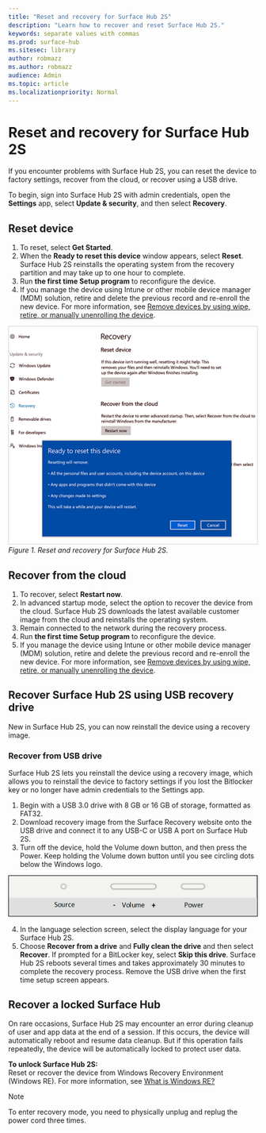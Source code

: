```yaml
---
title: "Reset and recovery for Surface Hub 2S"
description: "Learn how to recover and reset Surface Hub 2S."
keywords: separate values with commas
ms.prod: surface-hub
ms.sitesec: library
author: robmazz
ms.author: robmazz
audience: Admin
ms.topic: article
ms.localizationpriority: Normal
---
```


# Reset and recovery for Surface Hub 2S

If you encounter problems with Surface Hub 2S, you can reset the device to factory settings, recover from the cloud, or recover using a USB drive.

To begin, sign into Surface Hub 2S with admin credentials, open the **Settings** app, select **Update & security**, and then select **Recovery**.

## Reset device

1. To reset, select **Get Started**.
2. When the **Ready to reset this device** window appears, select **Reset**. Surface Hub 2S reinstalls the operating system from the recovery partition and may take up to one hour to complete.
3. Run **the first time Setup program** to reconfigure the device.
4. If you manage the device using Intune or other mobile device manager (MDM) solution, retire and delete the previous record and re-enroll the new device. For more information, see [Remove devices by using wipe, retire, or manually unenrolling the device](https://docs.microsoft.com/en-us/intune/devices-wipe).

![*Reset and recovery for Surface Hub 2S*](images/sh2-reset.png)<br>
*Figure 1. Reset and recovery for Surface Hub 2S.* 

## Recover from the cloud

1. To recover, select **Restart now**.
2. In advanced startup mode, select the option to recover the device from the cloud. Surface Hub 2S downloads the latest available customer image from the cloud and reinstalls the operating system.
3. Remain connected to the network during the recovery process.
4. Run **the first time Setup program** to reconfigure the device.
5. If you manage the device using Intune or other mobile device manager (MDM) solution, retire and delete the previous record and re-enroll the new device. For more information, see [Remove devices by using wipe, retire, or manually unenrolling the device](https://docs.microsoft.com/en-us/intune/devices-wipe).

## Recover Surface Hub 2S using USB recovery drive

New in Surface Hub 2S, you can now reinstall the device using a recovery image.

### Recover from USB drive

Surface Hub 2S lets you reinstall the device using a recovery image, which allows you to reinstall the device to factory settings if you lost the Bitlocker key or no longer have admin credentials to the Settings app.

1. Begin with a USB 3.0 drive with 8 GB or 16 GB of storage, formatted as FAT32.
2. Download recovery image from the Surface Recovery website onto the USB drive and connect it to any USB-C or USB A port on Surface Hub 2S.
3. Turn off the device, hold the Volume down button, and then press the Power. Keep holding the Volume down button until you see circling dots below the Windows logo.

![*Use Volume down and power buttons to initiate recovery*](images/sh2-keypad.png) <br>

4. In the language selection screen, select the display language for your Surface Hub 2S.
5. Choose **Recover from a drive** and **Fully clean the drive** and then select **Recover**. If prompted for a BitLocker key, select **Skip this drive**. Surface Hub 2S reboots several times and takes approximately 30 minutes to complete the recovery process.
Remove the USB drive when the first time setup screen appears.

## Recover a locked Surface Hub

On rare occasions, Surface Hub 2S may encounter an error during cleanup of user and app data at the end of a session. If this occurs, the device will automatically reboot and resume data cleanup. But if this operation fails repeatedly, the device will be automatically locked to protect user data.

**To unlock Surface Hub 2S:** <br>
Reset or recover the device from Windows Recovery Environment (Windows RE). For more information, see [What is Windows RE?](https://technet.microsoft.com/library/cc765966.aspx)

> [!NOTE]
> To enter recovery mode, you need to physically unplug and replug the power cord three times. 